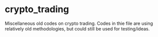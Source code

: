 # crypto_trading
Miscellaneous old codes on crypto trading. Codes in thie file are using relatively old methodologies, but could still be used for testing/ideas.
